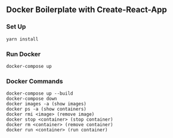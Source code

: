 ## Docker Boilerplate with Create-React-App

### Set Up

```
yarn install
```

### Run Docker

```
docker-compose up
```

### Docker Commands

```
docker-compose up --build
docker-compose down
docker images -a (show images)
docker ps -a (show containers)
docker rmi <image> (remove image)
docker stop <container> (stop container)
docker rm <container> (remove container)
docker run <container> (run container)
```
